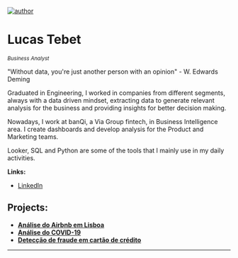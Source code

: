 [![author](https://img.shields.io/badge/LinkedIn-lucastebet-blue.svg)](https://www.linkedin.com/in/lucas-tebet-234826117/)

# Lucas Tebet
<sub>*Business Analyst*</sub>

"Without data, you're just another person with an opinion" - W. Edwards Deming

Graduated in Engineering, I worked in companies from different segments, always with a data driven mindset, extracting data to generate relevant analysis for the business and providing insights for better decision making.

Nowadays, I work at banQi, a Via Group fintech, in Business Intelligence area. I create dashboards and develop analysis for the Product and Marketing teams.

Looker, SQL and Python are some of the tools that I mainly use in my daily activities.

**Links:**
* [LinkedIn](https://www.linkedin.com/in/lucas-tebet-234826117/)


## Projects:

* [**Análise do Airbnb em Lisboa**](https://bit.ly/30IfC22)
* [**Análise do COVID-19**](https://bit.ly/2WOOGLi)
* [**Detecção de fraude em cartão de crédito**](https://bit.ly/2XuX8Qp)
---




